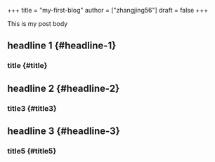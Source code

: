 +++
title = "my-first-blog"
author = ["zhangjing56"]
draft = false
+++

This is my post body


## headline 1 {#headline-1}


### title {#title}


## headline 2 {#headline-2}


### title3 {#title3}


## headline 3 {#headline-3}


### title5 {#title5}
